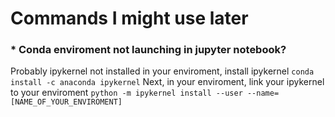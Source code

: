 # Commands I might use later

### * Conda enviroment not launching in jupyter notebook?
Probably ipykernel not installed in your enviroment, install ipykernel
``` conda install -c anaconda ipykernel ```
Next, in your enviroment, link your ipykernel to your enviroment
``` python -m ipykernel install --user --name=[NAME_OF_YOUR_ENVIROMENT] ```
